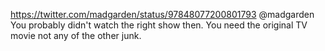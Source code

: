 https://twitter.com/madgarden/status/97848077200801793 @madgarden You probably didn't watch the right show then. You need the original TV movie not any of the other junk.
